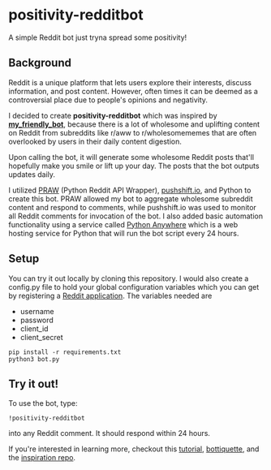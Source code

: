 # positivity-redditbot
A simple Reddit bot just tryna spread some positivity! 

## Background
Reddit is a unique platform that lets users explore their interests, discuss information, and post content. However, often times it can be deemed as a controversial place due to people's opinions and negativity.

I decided to create **positivity-redditbot** which was inspired by **[my_friendly_bot](https://www.youtube.com/watch?v=AL0Oy22Rhtw)**, because there is a lot of wholesome and uplifting content on Reddit from subreddits like r/aww to r/wholesomememes that are often overlooked by users in their daily content digestion.

Upon calling the bot, it will generate some wholesome Reddit posts that'll hopefully make you smile or lift up your day. The posts that the bot outputs updates daily. 

I utilized [PRAW](https://praw.readthedocs.io/en/latest/#) (Python Reddit API Wrapper), [pushshift.io](https://pushshift.io/api-parameters/), and Python to create this bot. PRAW allowed my bot to aggregate wholesome subreddit content and respond to comments, while pushshift.io was used to monitor all Reddit comments for invocation of the bot. I also added basic automation functionality using a service called [Python Anywhere](www.pythonanywhere.com) which is a web hosting service for Python that will run the bot script every 24 hours. 

## Setup
You can try it out locally by cloning this repository.
I would also create a config.py file to hold your global configuration variables which you can get by registering a [Reddit application](https://www.reddit.com/prefs/apps/).
The variables needed are
* username
* password
* client_id
* client_secret

```
pip install -r requirements.txt
python3 bot.py
```

## Try it out!
To use the bot, type:
```
!positivity-redditbot
```
into any Reddit comment. It should respond within 24 hours. 

If you're interested in learning more, checkout this [tutorial](https://www.pythonforengineers.com/build-a-reddit-bot-part-1/), [bottiquette](https://www.reddit.com/r/Bottiquette/wiki/bottiquette), and the [inspiration repo](https://github.com/harshibar/friendly-redditbot).
